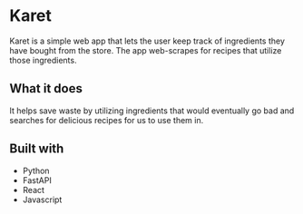 # Karet
Karet is a simple web app that lets the user keep track of ingredients they have bought from the store. The app web-scrapes for recipes that utilize those ingredients.

## What it does
It helps save waste by utilizing ingredients that would eventually go bad and searches for delicious recipes for us to use them in.

## Built with
- Python
- FastAPI
- React
- Javascript
